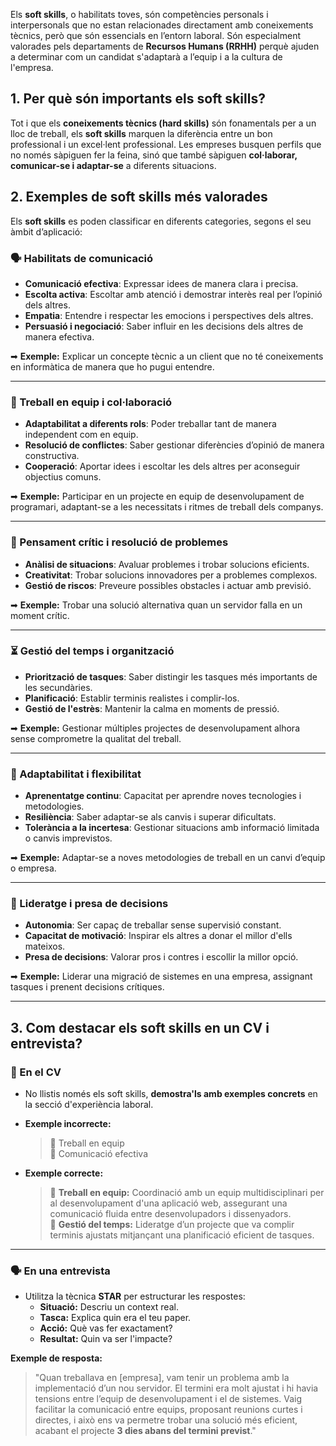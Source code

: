 Els **soft skills**, o habilitats toves, són competències personals i interpersonals que no estan relacionades directament amb coneixements tècnics, però que són essencials en l’entorn laboral. Són especialment valorades pels departaments de **Recursos Humans (RRHH)** perquè ajuden a determinar com un candidat s'adaptarà a l’equip i a la cultura de l'empresa. 

## **1. Per què són importants els soft skills?**
Tot i que els **coneixements tècnics (hard skills)** són fonamentals per a un lloc de treball, els **soft skills** marquen la diferència entre un bon professional i un excel·lent professional. Les empreses busquen perfils que no només sàpiguen fer la feina, sinó que també sàpiguen **col·laborar, comunicar-se i adaptar-se** a diferents situacions.

## **2. Exemples de soft skills més valorades**
Els **soft skills** es poden classificar en diferents categories, segons el seu àmbit d’aplicació:

### **🗣️ Habilitats de comunicació**
- **Comunicació efectiva**: Expressar idees de manera clara i precisa.
- **Escolta activa**: Escoltar amb atenció i demostrar interès real per l’opinió dels altres.
- **Empatia**: Entendre i respectar les emocions i perspectives dels altres.
- **Persuasió i negociació**: Saber influir en les decisions dels altres de manera efectiva.

➡ **Exemple:** Explicar un concepte tècnic a un client que no té coneixements en informàtica de manera que ho pugui entendre.

---

### **🤝 Treball en equip i col·laboració**
- **Adaptabilitat a diferents rols**: Poder treballar tant de manera independent com en equip.
- **Resolució de conflictes**: Saber gestionar diferències d’opinió de manera constructiva.
- **Cooperació**: Aportar idees i escoltar les dels altres per aconseguir objectius comuns.

➡ **Exemple:** Participar en un projecte en equip de desenvolupament de programari, adaptant-se a les necessitats i ritmes de treball dels companys.

---

### **🧠 Pensament crític i resolució de problemes**
- **Anàlisi de situacions**: Avaluar problemes i trobar solucions eficients.
- **Creativitat**: Trobar solucions innovadores per a problemes complexos.
- **Gestió de riscos**: Preveure possibles obstacles i actuar amb previsió.

➡ **Exemple:** Trobar una solució alternativa quan un servidor falla en un moment crític.

---

### **⏳ Gestió del temps i organització**
- **Priorització de tasques**: Saber distingir les tasques més importants de les secundàries.
- **Planificació**: Establir terminis realistes i complir-los.
- **Gestió de l'estrès**: Mantenir la calma en moments de pressió.

➡ **Exemple:** Gestionar múltiples projectes de desenvolupament alhora sense comprometre la qualitat del treball.

---

### **🔄 Adaptabilitat i flexibilitat**
- **Aprenentatge continu**: Capacitat per aprendre noves tecnologies i metodologies.
- **Resiliència**: Saber adaptar-se als canvis i superar dificultats.
- **Tolerància a la incertesa**: Gestionar situacions amb informació limitada o canvis imprevistos.

➡ **Exemple:** Adaptar-se a noves metodologies de treball en un canvi d’equip o empresa.

---

### **🎯 Lideratge i presa de decisions**
- **Autonomia**: Ser capaç de treballar sense supervisió constant.
- **Capacitat de motivació**: Inspirar els altres a donar el millor d'ells mateixos.
- **Presa de decisions**: Valorar pros i contres i escollir la millor opció.

➡ **Exemple:** Liderar una migració de sistemes en una empresa, assignant tasques i prenent decisions crítiques.

---

## **3. Com destacar els soft skills en un CV i entrevista?**
### **📄 En el CV**
- No llistis només els soft skills, **demostra'ls amb exemples concrets** en la secció d'experiència laboral.
- **Exemple incorrecte:**  
  > 🔹 Treball en equip  
  > 🔹 Comunicació efectiva  

- **Exemple correcte:**  
  > 🔹 **Treball en equip:** Coordinació amb un equip multidisciplinari per al desenvolupament d'una aplicació web, assegurant una comunicació fluida entre desenvolupadors i dissenyadors.  
  > 🔹 **Gestió del temps:** Lideratge d’un projecte que va complir terminis ajustats mitjançant una planificació eficient de tasques.  

---

### **🗣️ En una entrevista**
- Utilitza la tècnica **STAR** per estructurar les respostes:
  - **Situació:** Descriu un context real.
  - **Tasca:** Explica quin era el teu paper.
  - **Acció:** Què vas fer exactament?
  - **Resultat:** Quin va ser l'impacte?

**Exemple de resposta:**
> "Quan treballava en [empresa], vam tenir un problema amb la implementació d’un nou servidor. El termini era molt ajustat i hi havia tensions entre l’equip de desenvolupament i el de sistemes. Vaig facilitar la comunicació entre equips, proposant reunions curtes i directes, i això ens va permetre trobar una solució més eficient, acabant el projecte **3 dies abans del termini previst**."

